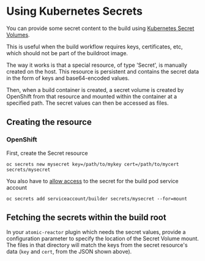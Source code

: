 # Using Kubernetes Secrets

You can provide some secret content to the build using
[Kubernetes Secret Volumes][].

This is useful when the build workflow requires keys, certificates, etc, which
should not be part of the buildroot image.

The way it works is that a special resource, of type 'Secret', is manually
created on the host. This resource is persistent and contains the secret data in
the form of keys and base64-encoded values.

Then, when a build container is created, a secret volume is created by OpenShift
from that resource and mounted within the container at a specified path. The
secret values can then be accessed as files.

## Creating the resource

### OpenShift

First, create the Secret resource

```shell
oc secrets new mysecret key=/path/to/mykey cert=/path/to/mycert
secrets/mysecret
```

You also have to [allow access][] to the secret for the build pod service
account

```shell
oc secrets add serviceaccount/builder secrets/mysecret --for=mount
```

## Fetching the secrets within the build root

In your `atomic-reactor` plugin which needs the secret values, provide a
configuration parameter to specify the location of the Secret Volume mount. The
files in that directory will match the keys from the secret resource's data
(`key` and `cert`, from the JSON shown above).

[Kubernetes Secret Volumes]: http://kubernetes.io/v1.1/docs/user-guide/secrets.html
[allow access]: https://docs.openshift.org/latest/dev_guide/service_accounts.html#managing-allowed-secrets
